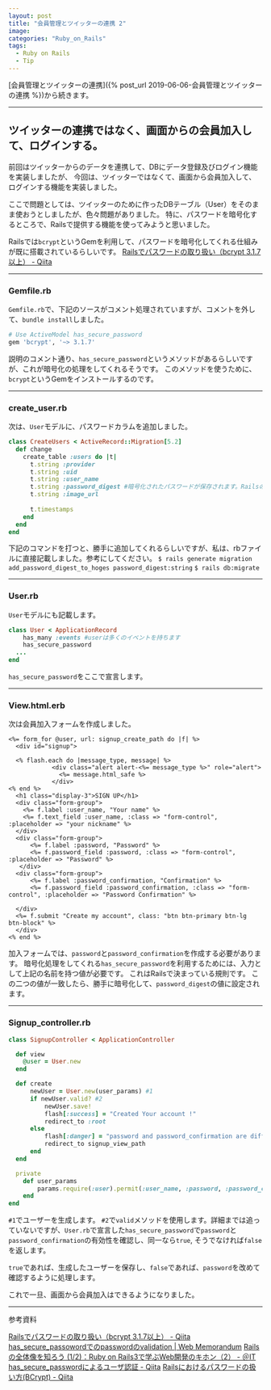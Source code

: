 ```yaml
---
layout: post
title: "会員管理とツイッターの連携 2"
image:
categories: "Ruby_on_Rails"
tags:
  - Ruby on Rails
  - Tip
---
```


[会員管理とツイッターの連携]({% post_url 2019-06-06-会員管理とツイッターの連携 %})から続きます。

- - - -
## ツイッターの連携ではなく、画面からの会員加入して、ログインする。

前回はツイッターからのデータを連携して、DBにデータ登録及びログイン機能を実装しましたが、
今回は、ツイッターではなくて、画面から会員加入して、ログインする機能を実装しました。

ここで問題としては、ツイッターのために作ったDBテーブル（User）をそのまま使おうとしましたが、色々問題がありました。
特に、パスワードを暗号化するところで、Railsで提供する機能を使ってみようと思いました。

Railsでは`bcrypt`というGemを利用して、パスワードを暗号化してくれる仕組みが既に搭載されているらしいです。
[Railsでパスワードの取り扱い（bcrypt 3.1.7以上） - Qiita](https://qiita.com/chobi9999/items/20b962a324a0bdbfc0dc)

- - - -


### Gemfile.rb

`Gemfile.rb`で、下記のソースがコメント処理されていますが、コメントを外して、`bundle install`しました。
```ruby
# Use ActiveModel has_secure_password
gem 'bcrypt', '~> 3.1.7'
```
 説明のコメント通り、`has_secure_password`というメソッドがあるらしいですが、これが暗号化の処理をしてくれるそうです。
このメソッドを使うために、`bcrypt`というGemをインストールするのです。
- - - -
### create_user.rb
次は、`User`モデルに、パスワードカラムを追加しました。
```ruby
class CreateUsers < ActiveRecord::Migration[5.2]
  def change
    create_table :users do |t|
      t.string :provider
      t.string :uid
      t.string :user_name
      t.string :password_digest #暗号化されたパスワードが保存されます。Railsの規則
      t.string :image_url
    
      t.timestamps
    end
  end
end
```
下記のコマンドを打つと、勝手に追加してくれるらしいですが、私は、rbファイルに直接記載しました。参考にしてください。
`$ rails generate migration add_password_digest_to_hoges password_digest:string`
`$ rails db:migrate`

- - - -
### User.rb
`User`モデルにも記載します。
```ruby
class User < ApplicationRecord
    has_many :events #userは多くのイベントを持ちます
    has_secure_password 
  ...
end
```
`has_secure_password`をここで宣言します。

- - - -
### View.html.erb
次は会員加入フォームを作成しました。
```erb
<%= form_for @user, url: signup_create_path do |f| %>
  <div id="signup">

  <% flash.each do |message_type, message| %> 
            <div class="alert alert-<%= message_type %>" role="alert">
              <%= message.html_safe %>
            </div>
<% end %>
  <h1 class="display-3">SIGN UP</h1>
  <div class="form-group">
    <%= f.label :user_name, "Your name" %>
    <%= f.text_field :user_name, :class => "form-control", :placeholder => "your nickname" %>
  </div>
  <div class="form-group">
      <%= f.label :password, "Password" %> 
      <%= f.password_field :password, :class => "form-control", :placeholder => "Password" %> 
   </div>
  <div class="form-group">
      <%= f.label :password_confirmation, "Confirmation" %>
      <%= f.password_field :password_confirmation, :class => "form-control", :placeholder => "Password Confirmation" %>

  </div>
  <%= f.submit "Create my account", class: "btn btn-primary btn-lg btn-block" %>
  </div>
<% end %>
```
加入フォームでは、`password`と`password_confirmation`を作成する必要があります。
暗号化処理をしてくれる`has_secure_password`を利用するためには、入力として上記の名前を持つ値が必要です。
これはRailsで決まっている規則です。
この二つの値が一致したら、勝手に暗号化して、`password_digest`の値に設定されます。
- - - -
### Signup_controller.rb
```ruby
class SignupController < ApplicationController

  def view
    @user = User.new
  end

  def create
      newUser = User.new(user_params) #1
      if newUser.valid? #2
          newUser.save!
          flash[:success] = "Created Your account !"
          redirect_to :root
      else 
          flash[:danger] = "password and password_confirmation are different.<br> Please make sure password"
          redirect_to signup_view_path
      end
  end

  private
    def user_params
        params.require(:user).permit(:user_name, :password, :password_confirmation)
    end
end
```
`#1`でユーザーを生成します。
`#2`で`valid`メソッドを使用します。詳細までは追っていないですが、`User.rb`で宣言した`has_secure_password`で`password`と`password_confirmation`の有効性を確認し、同一なら`true`, そうでなければ`false`を返します。

`true`であれば、生成したユーザーを保存し、`false`であれば、`password`を改めて確認するように処理します。

これで一旦、画面から会員加入はできるようになりました。

- - - -
参考資料

[Railsでパスワードの取り扱い（bcrypt 3.1.7以上） - Qiita](https://qiita.com/chobi9999/items/20b962a324a0bdbfc0dc)
[has_secure_passowordでのpasswordのvalidation | Web Memorandum](http://www.utsushiiro.jp/blog/archives/211)
[Railsの全体像を知ろう (1/2)：Ruby on Rails3で学ぶWeb開発のキホン（2） - ＠IT](https://www.atmarkit.co.jp/ait/articles/1103/09/news112.html)
[has_secure_passwordによるユーザ認証 - Qiita](https://qiita.com/yosukeyoshida/items/18c31bb15335f417dfa0)
[Railsにおけるパスワードの扱い方(BCrypt) - Qiita](https://qiita.com/tatane616/items/c00182179e498aa9c53e)


